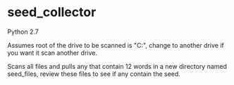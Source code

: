 # seed_collector
Python 2.7

Assumes root of the drive to be scanned is "C:", change to another drive if you want it scan another drive. 

Scans all files and pulls any that contain 12 words in a new directory named seed_files, review these files to see if any contain the seed. 
